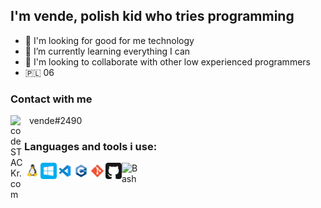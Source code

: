 ## I'm vende, polish kid who tries programming

- 🔭 I'm looking for good for me technology
- 🌱 I’m currently learning everything I can
- 👯 I'm looking to collaborate with other low experienced programmers
- :poland: 06


### Contact with me

<img align="left" alt="codeSTACKr.com" width="22px" src="https://cdn.jsdelivr.net/npm/simple-icons@3.13.0/icons/discord.svg" />
&nbsp;  vende#2490
<br/>

### Languages and tools i use:


<img align="left" alt="Visual Studio Code" width="26px" src="https://raw.githubusercontent.com/edent/SuperTinyIcons/master/images/svg/linux.svg" />

<img align="left" alt="Visual Studio Code" width="26px" src="https://raw.githubusercontent.com/edent/SuperTinyIcons/master/images/svg/windows.svg" />

<img align="left" alt="Visual Studio Code" width="26px" src="https://raw.githubusercontent.com/edent/SuperTinyIcons/master/images/svg/visualstudiocode.svg" />

<img align="left" alt="cpp" width="26px" src="https://raw.githubusercontent.com/edent/SuperTinyIcons/master/images/svg/cplusplus.svg" />

<img align="left" alt="Git" width="26px" src="https://raw.githubusercontent.com/edent/SuperTinyIcons/master/images/svg/git.svg" />

<img align="left" alt="GitHub" width="26px" src="https://raw.githubusercontent.com/edent/SuperTinyIcons/master/images/svg/github.svg" />

<img align="left" alt="Bash" width="26px" src="https://raw.githubusercontent.com/simple-icons/simple-icons/develop/icons/gnubash.svg" />



<br />



